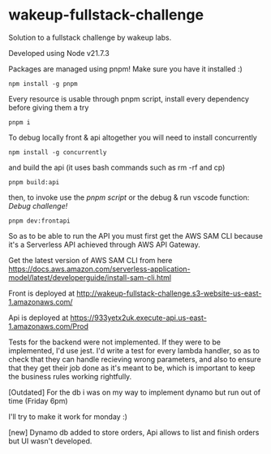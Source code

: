 # wakeup-fullstack-challenge
Solution to a fullstack challenge by wakeup labs.

Developed using Node v21.7.3

Packages are managed using pnpm!
Make sure you have it installed :)
```
npm install -g pnpm
```

Every resource is usable through pnpm script,
install every dependency before giving them a try
```
pnpm i
```

To debug locally front & api altogether you will need to install concurrently
```
npm install -g concurrently
```

and build the api (it uses bash commands such as rm -rf and cp)
```
pnpm build:api
```

then, to invoke use the *pnpm script* or the debug & run vscode function: *Debug challenge!*
```
pnpm dev:frontapi
```

So as to be able to run the API you must first get the AWS SAM CLI because it's a Serverless API achieved through AWS API Gateway.

Get the latest version of AWS SAM CLI from here
https://docs.aws.amazon.com/serverless-application-model/latest/developerguide/install-sam-cli.html

Front is deployed at
http://wakeup-fullstack-challenge.s3-website-us-east-1.amazonaws.com/

Api is deployed at
https://933yetx2uk.execute-api.us-east-1.amazonaws.com/Prod

Tests for the backend were not implemented.
If they were to be implemented, I'd use jest.
I'd write a test for every lambda handler, so as to check that they can handle recieving wrong parameters, and also to ensure that they get their job done as it's meant to be, which is important to keep the business rules working rightfully.

[Outdated]
For the db i was on my way to implement dynamo but run out of time
(Friday 6pm)

I'll try to make it work for monday :)

[new]
Dynamo db added to store orders,
Api allows to list and finish orders but UI wasn't developed.
